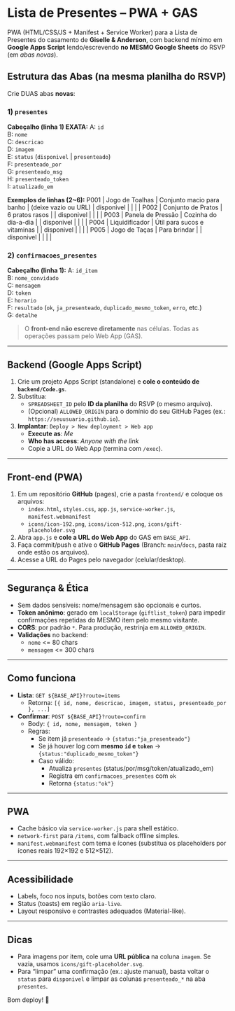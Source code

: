 # Lista de Presentes – PWA + GAS

PWA (HTML/CSS/JS + Manifest + Service Worker) para a Lista de Presentes do casamento de **Giselle & Anderson**, com backend mínimo em **Google Apps Script** lendo/escrevendo **no MESMO Google Sheets** do RSVP (em *abas novas*).

## Estrutura das Abas (na mesma planilha do RSVP)

Crie DUAS abas **novas**:

### 1) `presentes`
**Cabeçalho (linha 1) EXATA:**
A: `id`  
B: `nome`  
C: `descricao`  
D: `imagem`  
E: `status` (`disponivel` | `presenteado`)  
F: `presenteado_por`  
G: `presenteado_msg`  
H: `presenteado_token`  
I: `atualizado_em`

**Exemplos de linhas (2~6):**
P001 | Jogo de Toalhas | Conjunto macio para banho | (deixe vazio ou URL) | disponivel | | | |
P002 | Conjunto de Pratos | 6 pratos rasos | | disponivel | | | |
P003 | Panela de Pressão | Cozinha do dia-a-dia | | disponivel | | | |
P004 | Liquidificador | Útil para sucos e vitaminas | | disponivel | | | |
P005 | Jogo de Taças | Para brindar | | disponivel | | | |


### 2) `confirmacoes_presentes`
**Cabeçalho (linha 1):**
A: `id_item`  
B: `nome_convidado`  
C: `mensagem`  
D: `token`  
E: `horario`  
F: `resultado` (`ok`, `ja_presenteado`, `duplicado_mesmo_token`, `erro`, etc.)  
G: `detalhe`

> O **front-end não escreve diretamente** nas células. Todas as operações passam pelo Web App (GAS).

---

## Backend (Google Apps Script)

1. Crie um projeto Apps Script (standalone) e **cole o conteúdo de `backend/Code.gs`**.
2. Substitua:
   - `SPREADSHEET_ID` pelo **ID da planilha** do RSVP (o mesmo arquivo).
   - (Opcional) `ALLOWED_ORIGIN` para o domínio do seu GitHub Pages (ex.: `https://seuusuario.github.io`).
3. **Implantar**: `Deploy > New deployment > Web app`
   - **Execute as**: *Me*
   - **Who has access**: *Anyone with the link*
   - Copie a URL do Web App (termina com `/exec`).

---

## Front-end (PWA)

1. Em um repositório **GitHub** (pages), crie a pasta `frontend/` e coloque os arquivos:
   - `index.html`, `styles.css`, `app.js`, `service-worker.js`, `manifest.webmanifest`
   - `icons/icon-192.png`, `icons/icon-512.png`, `icons/gift-placeholder.svg`
2. Abra `app.js` e **cole a URL do Web App** do GAS em `BASE_API`.
3. Faça commit/push e ative o **GitHub Pages** (Branch: `main`/`docs`, pasta raiz onde estão os arquivos).
4. Acesse a URL do Pages pelo navegador (celular/desktop).

---

## Segurança & Ética

- Sem dados sensíveis: nome/mensagem são opcionais e curtos.
- **Token anônimo**: gerado em `localStorage` (`giftlist_token`) para impedir confirmações repetidas do MESMO item pelo mesmo visitante.
- **CORS**: por padrão `*`. Para produção, restrinja em `ALLOWED_ORIGIN`.
- **Validações** no backend:
  - `nome` <= 80 chars
  - `mensagem` <= 300 chars

---

## Como funciona

- **Lista**: `GET ${BASE_API}?route=items`
  - Retorna: `[{ id, nome, descricao, imagem, status, presenteado_por }, ...]`
- **Confirmar**: `POST ${BASE_API}?route=confirm`
  - Body: `{ id, nome, mensagem, token }`
  - Regras:
    - Se item já `presenteado` → `{status:"ja_presenteado"}`
    - Se já houver log com **mesmo `id` e `token`** → `{status:"duplicado_mesmo_token"}`
    - Caso válido:
      - Atualiza `presentes` (status/por/msg/token/atualizado_em)
      - Registra em `confirmacoes_presentes` com `ok`
      - Retorna `{status:"ok"}`

---

## PWA

- Cache básico via `service-worker.js` para shell estático.
- `network-first` para `/items`, com fallback offline simples.
- `manifest.webmanifest` com tema e ícones (substitua os placeholders por ícones reais 192×192 e 512×512).

---

## Acessibilidade

- Labels, foco nos inputs, botões com texto claro.
- Status (toasts) em região `aria-live`.
- Layout responsivo e contrastes adequados (Material-like).

---

## Dicas

- Para imagens por item, cole uma **URL pública** na coluna `imagem`. Se vazia, usamos `icons/gift-placeholder.svg`.
- Para “limpar” uma confirmação (ex.: ajuste manual), basta voltar o `status` para `disponivel` e limpar as colunas `presenteado_*` na aba `presentes`.

Bom deploy! 🎉
